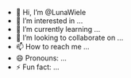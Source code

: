 - 👋 Hi, I’m @LunaWiele
- 👀 I’m interested in ...
- 🌱 I’m currently learning ...
- 💞️ I’m looking to collaborate on ...
- 📫 How to reach me ...
- 😄 Pronouns: ...
- ⚡ Fun fact: ...

<!---
LunaWiele/LunaWiele is a ✨ special ✨ repository because its `README.md` (this file) appears on your GitHub profile.
You can click the Preview link to take a look at your changes.
--->
